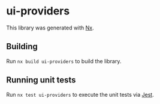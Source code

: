 # ui-providers

This library was generated with [Nx](https://nx.dev).

## Building

Run `nx build ui-providers` to build the library.

## Running unit tests

Run `nx test ui-providers` to execute the unit tests via [Jest](https://jestjs.io).
